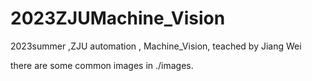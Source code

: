 # 2023ZJUMachine_Vision
2023summer ,ZJU automation , Machine_Vision, teached by Jiang Wei

there are some common images in ./images.
